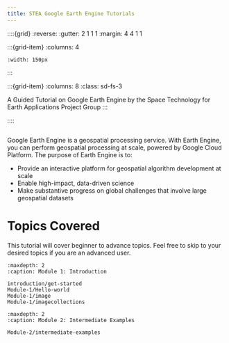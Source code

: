 ```yaml
---
title: STEA Google Earth Engine Tutorials
---
```


::::{grid}
:reverse:
:gutter: 2 1 1 1
:margin: 4 4 1 1

:::{grid-item}
:columns: 4

```{image} ./_static/logo.png
:width: 150px
```

:::

:::{grid-item}
:columns: 8
:class: sd-fs-3

A Guided Tutorial on Google Earth Engine by the Space Technology for Earth Applications Project Group
:::

::::

<!-- <div style="border: 1px solid; margin-bottom: 2em; box-shadow: 2px 3px #888888; overflow: hidden; max-width: 100%; height: auto;">
       <video style="width: 100%; height: 100%;" controls>
           <source src="https://res.cloudinary.com/dv3id0zrx/video/upload/v1652287891/geeEdit_knsc8b.mp4" type="video/mp4">
           Your browser does not support the video tag.
       </video>
</div> -->

```{youtube} gKGOeTFHnKY

```

Google Earth Engine is a geospatial processing service. With Earth Engine, you can perform geospatial processing at scale, powered by Google Cloud Platform. The purpose of Earth Engine is to:

- Provide an interactive platform for geospatial algorithm development at scale
- Enable high-impact, data-driven science
- Make substantive progress on global challenges that involve large geospatial datasets

# Topics Covered

This tutorial will cover beginner to advance topics. Feel free to skip to your desired topics if you are an advanced user.

```{toctree}
:maxdepth: 2
:caption: Module 1: Introduction

introduction/get-started
Module-1/Hello-world
Module-1/image
Module-1/imagecollections

:maxdepth: 2
:caption: Module 2: Intermediate Examples

Module-2/intermediate-examples
```

<!-- # Reference pages

Reference pages demonstrate the visual look of this theme.

```{toctree}
:caption: Reference
:maxdepth: 2

reference/kitchen-sink/index
reference/special-theme-elements
reference/extensions
reference/notebooks
reference/thebe
reference/blog
reference/api-numpy
reference/comments
changelog
``` -->
